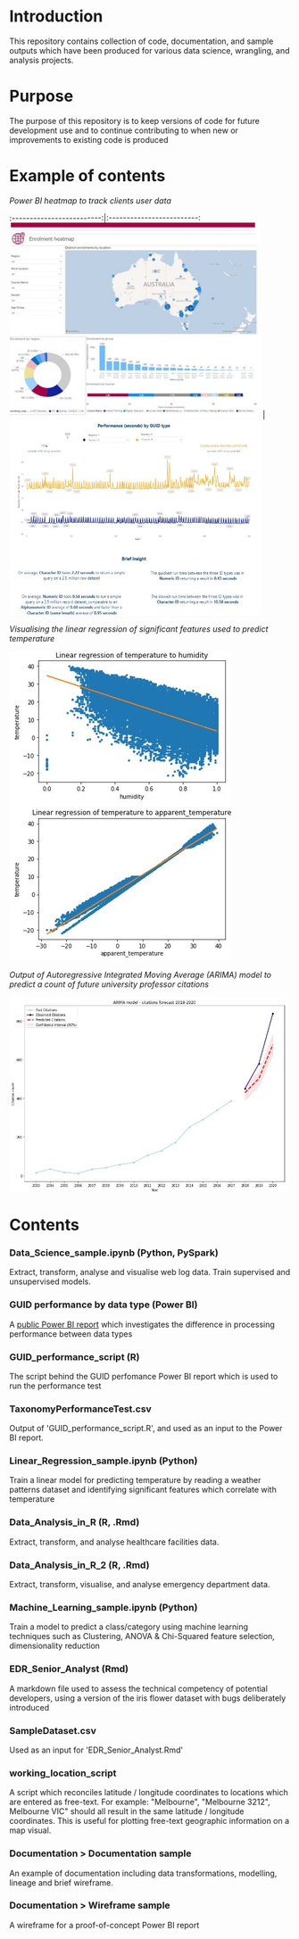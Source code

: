 # Introduction

This repository contains collection of code, documentation, and sample outputs which have been produced for various data science, wrangling, and analysis projects. 

# Purpose

The purpose of this repository is to keep versions of code for future development use and to continue contributing to when new or improvements to existing code is produced 

# Example of contents

_Power BI heatmap to track clients user data_
       
:-------------------------:|:-------------------------:
<img src="https://github.com/DarthVidarr/Repos/blob/main/heatmap.JPG" width="450" height="350">  |  <img src="https://github.com/DarthVidarr/Repos/blob/main/Performance_Test_image.JPG" width="450" height="350">

_Visualising the linear regression of significant features used to predict temperature_

<img src="https://github.com/DarthVidarr/Repos/blob/main/linear_regression.JPG">

_Output of Autoregressive Integrated Moving Average (ARIMA) model to predict a count of future university professor citations_

<img src="https://github.com/DarthVidarr/Repos/blob/main/ARIMA_model.JPG" width="500" height="350">

# Contents

### Data_Science_sample.ipynb (Python, PySpark)
Extract, transform, analyse and visualise web log data. Train supervised and unsupervised models.

### GUID performance by data type (Power BI)
A [public Power BI report](https://app.powerbi.com/view?r=eyJrIjoiMjQ2MWM5ZTUtMDJlYi00YThlLWE5MGUtMGIwNzQ5Y2E0N2RjIiwidCI6ImU3ZTAzMWZjLWY1MGEtNDA2OS05NWE5LTZmNGQ4OTgxYzdmMiJ9)
 which investigates the difference in processing performance between data types 

### GUID_performance_script (R)
The script behind the GUID perfomance Power BI report which is used to run the performance test

### TaxonomyPerformanceTest.csv

Output of 'GUID_performance_script.R', and used as an input to the Power BI report.

### Linear_Regression_sample.ipynb (Python)

Train a linear model for predicting temperature by reading a weather patterns dataset and identifying significant features which correlate with temperature

### Data_Analysis_in_R (R, .Rmd)
Extract, transform, and analyse healthcare facilities data. 

### Data_Analysis_in_R_2 (R, .Rmd)

Extract, transform, visualise, and analyse emergency department data. 

### Machine_Learning_sample.ipynb (Python)

Train a model to predict a class/category using machine learning techniques such as Clustering, ANOVA & Chi-Squared feature selection, dimensionality reduction

### EDR_Senior_Analyst (Rmd)
A markdown file used to assess the technical competency of potential developers, using a version of the iris flower dataset with bugs deliberately introduced

### SampleDataset.csv
Used as an input for 'EDR_Senior_Analyst.Rmd'

### working_location_script

A script which reconciles latitude / longitude coordinates to locations which are entered as free-text. For example: "Melbourne", "Melbourne 3212", Melbourne VIC" should all result in the same latitude / longitude coordinates. This is useful for plotting free-text geographic information on a map visual.

### Documentation > Documentation sample

An example of documentation including data transformations, modelling, lineage and brief wireframe.

### Documentation > Wireframe sample

A wireframe for a proof-of-concept Power BI report

